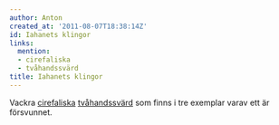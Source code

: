 ```yaml
---
author: Anton
created_at: '2011-08-07T18:38:14Z'
id: Iahanets klingor
links:
  mention:
  - cirefaliska
  - tvåhandssvärd
title: Iahanets klingor
---
```


Vackra [cirefaliska][] [tvåhandssvärd] som finns i tre exemplar varav ett är försvunnet.

  [cirefaliska]: cirefaliska
  [tvåhandssvärd]: tvåhandssvärd
